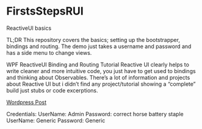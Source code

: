 # FirstsStepsRUI
ReactiveUI basics

TL;DR
This repository covers the basics; setting up the bootstrapper, bindings and routing. 
The demo just takes a username and password and has a side menu to change views.

WPF ReactiveUI Binding and Routing Tutorial Reactive UI clearly helps to write cleaner and more intuitive code, you just have to get used to bindings and thinking about Observables. There’s a lot of information and projects about Reactive UI but i didn’t find any project/tutorial showing a “complete” build just stubs or code excerptions.

[Wordpress Post](https://kondaskondas.wordpress.com/2015/02/12/wpf-reactiveui-binding-and-routing-tutorial/)

Credentials:
UserName: Admin
Password: correct horse battery staple
UserName: Generic
Password: Generic

